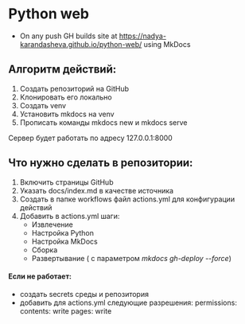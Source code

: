 # Python web

* On any push GH builds site at https://nadya-karandasheva.github.io/python-web/ using MkDocs

## Алгоритм действий:
1. Создать репозиторий на GitHub
2. Клонировать его локально
3. Создать venv
4. Установить mkdocs на venv
5. Прописать команды mkdocs new и mkdocs serve

Сервер будет работать по адресу 127.0.0.1:8000

## Что нужно сделать в репозитории:
1. Включить страницы GitHub
2. Указать docs/index.md в качестве источника
3. Создать в папке workflows файл actions.yml для конфигурации действий
4. Добавить в actions.yml шаги:
    - Извлечение
    - Настройка Python
    - Настройка MkDocs
    - Сборка
    - Развертывание ( с параметром *mkdocs gh-deploy --force*)

#### Если не работает:
 - создать secrets среды и репозитория
 - добавить  для actions.yml следующие разрешения: permissions: contents: write pages: write
